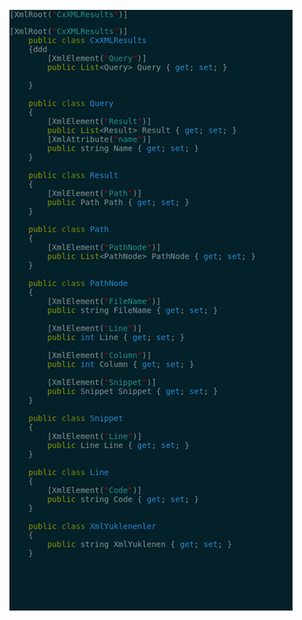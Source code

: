 <pre style="background:#042029;color:#839496">[XmlRoot(<span style="color:#269186"><span style="color:#c60000">"</span>CxXMLResults<span style="color:#c60000">"</span></span>)]
<pre style="background:#042029;color:#839496">[XmlRoot(<span style="color:#269186"><span style="color:#c60000">"</span>CxXMLResults<span style="color:#c60000">"</span></span>)]
    <span style="color:#859900">public</span> <span style="color:#738a05">class</span> <span style="color:#268bd2">CxXMLResults</span>
    {ddd
        [XmlElement(<span style="color:#269186"><span style="color:#c60000">"</span>Query<span style="color:#c60000">"</span></span>)]
        <span style="color:#859900">public</span> <span style="color:#859900">List</span>&lt;Query> Query { <span style="color:#268bd2">get</span>; <span style="color:#268bd2">set</span>; }

    }

    <span style="color:#859900">public</span> <span style="color:#738a05">class</span> <span style="color:#268bd2">Query</span>
    {
        [XmlElement(<span style="color:#269186"><span style="color:#c60000">"</span>Result<span style="color:#c60000">"</span></span>)]
        <span style="color:#859900">public</span> <span style="color:#859900">List</span>&lt;Result> Result { <span style="color:#268bd2">get</span>; <span style="color:#268bd2">set</span>; }
        [XmlAttribute(<span style="color:#269186"><span style="color:#c60000">"</span>name<span style="color:#c60000">"</span></span>)]
        <span style="color:#859900">public</span> string Name { <span style="color:#268bd2">get</span>; <span style="color:#268bd2">set</span>; }
    }

    <span style="color:#859900">public</span> <span style="color:#738a05">class</span> <span style="color:#268bd2">Result</span>
    {
        [XmlElement(<span style="color:#269186"><span style="color:#c60000">"</span>Path<span style="color:#c60000">"</span></span>)]
        <span style="color:#859900">public</span> Path Path { <span style="color:#268bd2">get</span>; <span style="color:#268bd2">set</span>; }
    }

    <span style="color:#859900">public</span> <span style="color:#738a05">class</span> <span style="color:#268bd2">Path</span>
    {
        [XmlElement(<span style="color:#269186"><span style="color:#c60000">"</span>PathNode<span style="color:#c60000">"</span></span>)]
        <span style="color:#859900">public</span> <span style="color:#859900">List</span>&lt;PathNode> PathNode { <span style="color:#268bd2">get</span>; <span style="color:#268bd2">set</span>; }
    }

    <span style="color:#859900">public</span> <span style="color:#738a05">class</span> <span style="color:#268bd2">PathNode</span>
    {
        [XmlElement(<span style="color:#269186"><span style="color:#c60000">"</span>FileName<span style="color:#c60000">"</span></span>)]
        <span style="color:#859900">public</span> string FileName { <span style="color:#268bd2">get</span>; <span style="color:#268bd2">set</span>; }

        [XmlElement(<span style="color:#269186"><span style="color:#c60000">"</span>Line<span style="color:#c60000">"</span></span>)]
        <span style="color:#859900">public</span> <span style="color:#268bd2">int</span> Line { <span style="color:#268bd2">get</span>; <span style="color:#268bd2">set</span>; }

        [XmlElement(<span style="color:#269186"><span style="color:#c60000">"</span>Column<span style="color:#c60000">"</span></span>)]
        <span style="color:#859900">public</span> <span style="color:#268bd2">int</span> Column { <span style="color:#268bd2">get</span>; <span style="color:#268bd2">set</span>; }

        [XmlElement(<span style="color:#269186"><span style="color:#c60000">"</span>Snippet<span style="color:#c60000">"</span></span>)]
        <span style="color:#859900">public</span> Snippet Snippet { <span style="color:#268bd2">get</span>; <span style="color:#268bd2">set</span>; }
    }

    <span style="color:#859900">public</span> <span style="color:#738a05">class</span> <span style="color:#268bd2">Snippet</span>
    {
        [XmlElement(<span style="color:#269186"><span style="color:#c60000">"</span>Line<span style="color:#c60000">"</span></span>)]
        <span style="color:#859900">public</span> Line Line { <span style="color:#268bd2">get</span>; <span style="color:#268bd2">set</span>; }
    }

    <span style="color:#859900">public</span> <span style="color:#738a05">class</span> <span style="color:#268bd2">Line</span>
    {
        [XmlElement(<span style="color:#269186"><span style="color:#c60000">"</span>Code<span style="color:#c60000">"</span></span>)]
        <span style="color:#859900">public</span> string Code { <span style="color:#268bd2">get</span>; <span style="color:#268bd2">set</span>; }
    }

    <span style="color:#859900">public</span> <span style="color:#738a05">class</span> <span style="color:#268bd2">XmlYuklenenler</span>
    {
        <span style="color:#859900">public</span> string XmlYuklenen { <span style="color:#268bd2">get</span>; <span style="color:#268bd2">set</span>; }
    }


</pre>
